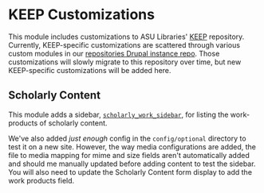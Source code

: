 KEEP Customizations
===================

This module includes customizations to ASU Libraries' [KEEP](https://keep.lib.asu.edu)
repository. Currently, KEEP-specific customizations are scattered through
various custom modules in our [repositories Drupal instance repo](https://github.com/asulibraries/islandora-repo).
Those customizations will slowly migrate to this repository over time,
but new KEEP-specific customizations will be added here.

## Scholarly Content

This module adds a sidebar, [`scholarly_work_sidebar`](src/Plugin/Block/ScholarlyWorksSidebar.php), for listing the work-products of scholarly content.

We've also added *just enough* config in the `config/optional` directory to
test it on a new site. However, the way media configurations are added, the
file to media mapping for mime and size fields aren't automatically added
and should me manually updated before adding content to test the sidebar.
You will also need to update the Scholarly Content form display to add the
work products field.

